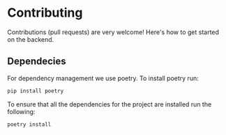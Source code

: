# Contributing

Contributions (pull requests) are very welcome! Here's how to get started on the backend.

## Dependecies

For dependency management we use poetry. To install poetry run:

```bash
pip install poetry
```

To ensure that all the dependencies for the project are installed run the following:

```bash
poetry install
```
